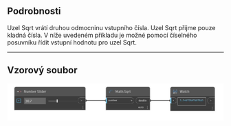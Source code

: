 ## Podrobnosti
Uzel Sqrt vrátí druhou odmocninu vstupního čísla. Uzel Sqrt přijme pouze kladná čísla. V níže uvedeném příkladu je možné pomocí číselného posuvníku řídit vstupní hodnotu pro uzel Sqrt.
___
## Vzorový soubor

![Sqrt](./DSCore.Math.Sqrt_img.jpg)

